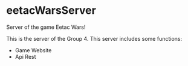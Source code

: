 # eetacWarsServer
Server of the game Eetac Wars!

This is the server of the Group 4. This server includes some functions:
- Game Website
- Api Rest

